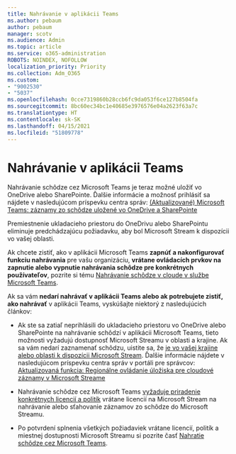 ```yaml
---
title: Nahrávanie v aplikácii Teams
ms.author: pebaum
author: pebaum
manager: scotv
ms.audience: Admin
ms.topic: article
ms.service: o365-administration
ROBOTS: NOINDEX, NOFOLLOW
localization_priority: Priority
ms.collection: Adm_O365
ms.custom:
- "9002530"
- "5037"
ms.openlocfilehash: 0cce7319860b28ccb6fc9da053f6ce127b8504fa
ms.sourcegitcommit: 8bc60ec34bc1e40685e3976576e04a2623f63a7c
ms.translationtype: HT
ms.contentlocale: sk-SK
ms.lasthandoff: 04/15/2021
ms.locfileid: "51809778"
---
```

# <a name="recording-in-teams"></a>Nahrávanie v aplikácii Teams

Nahrávanie schôdze cez Microsoft Teams je teraz možné uložiť vo OneDrive alebo SharePointe. Ďalšie informácie a možnosť prihlásiť sa nájdete v nasledujúcom príspevku centra správ: [(Aktualizované) Microsoft Teams: záznamy zo schôdze uložené vo OneDrive a SharePointe](https://portal.microsoft.com/Adminportal/Home?ref=MessageCenter&id=MC222640)

Premiestnenie ukladacieho priestoru do OneDrivu alebo SharePointu eliminuje predchádzajúcu požiadavku, aby bol Microsoft Stream k dispozícii vo vašej oblasti.

Ak chcete zistiť, ako v aplikácii Microsoft Teams **zapnúť a nakonfigurovať funkciu nahrávania** pre vašu organizáciu, **vrátane ovládacích prvkov na zapnutie alebo vypnutie nahrávania schôdze pre konkrétnych používateľov**, pozrite si tému [Nahrávanie schôdze v cloude v službe Microsoft Teams](https://docs.microsoft.com/microsoftteams/cloud-recording).

Ak sa vám **nedarí nahrávať v aplikácii Teams alebo ak potrebujete zistiť, ako nahrávať** v aplikácii Teams, vyskúšajte niektorý z nasledujúcich článkov:

- Ak ste sa zatiaľ neprihlásili do ukladacieho priestoru vo OneDrive alebo SharePointe na nahrávanie schôdzí v aplikácii Microsoft Teams, tieto možnosti vyžadujú dostupnosť Microsoft Streamu v oblasti a krajine. Ak sa vám nedarí zaznamenať schôdzu, uistite sa, že [je vo vašej krajine alebo oblasti k dispozícii Microsoft Stream](https://docs.microsoft.com/stream/faq#which-regions-does-microsoft-stream-host-my-data-in). Ďalšie informácie nájdete v nasledujúcom príspevku centra správ v portáli pre správcov: [Aktualizovaná funkcia: Regionálne ovládanie úložiska pre cloudové záznamy v Microsoft Streame](https://admin.microsoft.com/AdminPortal/Home#/MessageCenter?id=MC214327)

- Nahrávanie schôdze cez Microsoft Teams [vyžaduje priradenie konkrétnych licencií a politík](https://docs.microsoft.com/microsoftteams/cloud-recording#prerequisites-for-teams-cloud-meeting-recording) vrátane licencií na Microsoft Stream na nahrávanie alebo sťahovanie záznamov zo schôdze do Microsoft Streamu.

- Po potvrdení splnenia všetkých požiadaviek vrátane licencií, politík a miestnej dostupnosti Microsoft Streamu si pozrite časť [Nahratie schôdze cez Microsoft Teams](https://support.office.com/article/34dfbe7f-b07d-4a27-b4c6-de62f1348c24).
